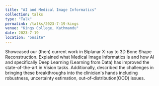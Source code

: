 ```yaml
---
title: "AI and Medical Image Informatics"
collection: talks
type: "Talk"
permalink: /talks/2023-7-19-kings
venue: "Kings College, Kathmandu"
date: 2023-7-19
location: "onsite"
---
```


Showcased our (then) current work in Biplanar X-ray to 3D Bone Shape Reconstruction. Explained what Medical Image Informatics is and how AI and specifically Deep Learning (Learning from Data) has improved the state-of-the-art in Vision tasks. Additionally, described the challenges in bringing these breakthroughs into the clinician's hands including robustness, uncertainty estimation, out-of-distribution(OOD) issues.

<!-- [Download slide here](openscience_talk.pdf) -->
